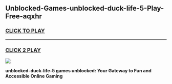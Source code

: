 
## Unblocked-Games-unblocked-duck-life-5-Play-Free-aqxhr
<h3>
<a href="https://premium76.site?title=unblocked-duck-life-5&ref=20M">CLICK TO PLAY</a></h3>
<hr>

<h3>
<a href="https://premium76.site?title=unblocked-duck-life-5&ref=20M">CLICK 2 PLAY</a>
  
</h3>

<a href="https://premium76.site?title=unblocked-duck-life-5&ref=19M"><img src="https://clearcache.store/games.png"></a>


**unblocked-duck-life-5 games unblocked: Your Gateway to Fun and Accessible Online Gaming**
